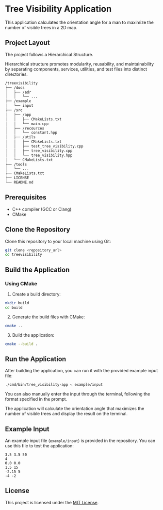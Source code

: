 # Tree Visibility Application

This application calculates the orientation angle for a man to maximize the number of visible trees in a 2D map.

## Project Layout

The project follows a Hierarchical Structure.

Hierarchical structure promotes modularity, reusability, and maintainability by separating components, services, utilities, and test files into distinct directories.

```markdown
/treevisibility
├── /docs
│   ├── /adr
│   │   └── ...
├── /example
│   └── input
├── /src
│   ├── /app
│   │   ├── CMakeLists.txt
│   │   └── main.cpp
│   ├── /recources
│   │   └── constant.hpp
│   ├── /utils
│   │   ├── CMakeLists.txt
│   │   ├── test_tree_visibility.cpp
│   │   ├── tree_visibility.cpp
│   │   └── tree_visibility.hpp
│   └── CMakeLists.txt
├── /tools
│   └── ...
├── CMakeLists.txt
├── LICENSE
└── README.md
```

## Prerequisites

- C++ compiler (GCC or Clang)
- CMake

## Clone the Repository

Clone this repository to your local machine using Git:

```bash
git clone <repository_url>
cd treevisibility
```

## Build the Application

### Using CMake

1. Create a build directory:

```bash
mkdir build
cd build
```

2. Generate the build files with CMake:

```bash
cmake ..
```

3. Build the application:

```bash
cmake --build .
```

## Run the Application

After building the application, you can run it with the provided example input file:

```bash
./cmd/bin/tree_visibility-app < example/input
```

You can also manually enter the input through the terminal, following the format specified in the prompt.

The application will calculate the orientation angle that maximizes the number of visible trees and display the result on the terminal.

## Example Input

An example input file (`example/input`) is provided in the repository. You can use this file to test the application:

```
3.5 3.5 50
4
0.0 0.0
1.5 15
-2.15 5
-4 -2
```

## License

This project is licensed under the [MIT License](LICENSE).

